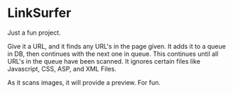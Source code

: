 # LinkSurfer

Just a fun project.

Give it a URL, and it finds any URL's in the page given. It adds it to a queue in DB, then continues with the next one in queue. This continues until all URL's in the queue have been scanned. It ignores certain files like Javascript, CSS, ASP, and XML Files.

As it scans images, it will provide a preview. For fun.
